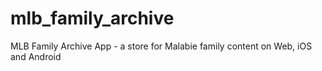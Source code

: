 # mlb_family_archive
MLB Family Archive App - a store for Malabie family content on Web, iOS and Android
